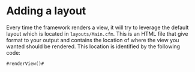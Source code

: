# Adding a layout

Every time the framework renders a view, it will try to leverage the default layout which is located in `layouts/Main.cfm`.  This is an HTML file that give format to your output and contains the location of where the view you wanted should be rendered.  This location is identified by the following code:

```
#renderView()#
```

